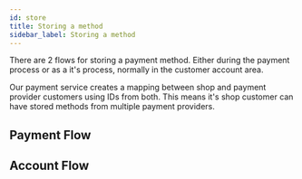 ```yaml
---
id: store
title: Storing a method
sidebar_label: Storing a method
---
```


There are 2 flows for storing a payment method. Either during the payment process or as a it's process, normally in the customer account area.

Our payment service creates a mapping between shop and payment provider customers using IDs from both. This means it's shop customer can have stored methods from multiple payment providers.

## Payment Flow

## Account Flow
